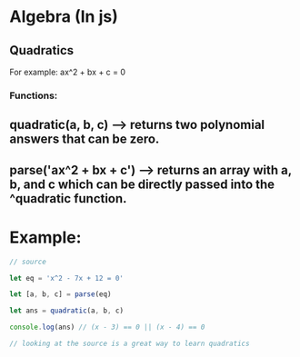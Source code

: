 # Algebra (In js)

## Quadratics

For example: ax^2 + bx + c = 0

### Functions: 

## quadratic(a, b, c) --> returns two polynomial answers that can be zero.

## parse('ax^2 + bx + c') --> returns an array with a, b, and c which can be directly passed into the ^quadratic function.

# Example:

```js
// source

let eq = 'x^2 - 7x + 12 = 0'

let [a, b, c] = parse(eq)

let ans = quadratic(a, b, c)

console.log(ans) // (x - 3) == 0 || (x - 4) == 0

// looking at the source is a great way to learn quadratics
```